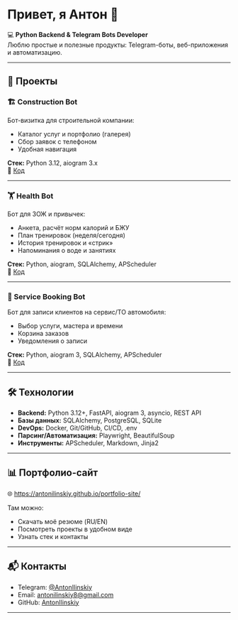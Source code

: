 # Привет, я Антон 👋

💻 **Python Backend & Telegram Bots Developer**  
Люблю простые и полезные продукты: Telegram-боты, веб-приложения и автоматизацию.

---

## 🚀 Проекты

### 🏗️ Construction Bot

Бот-визитка для строительной компании:

- Каталог услуг и портфолио (галерея)
- Сбор заявок с телефоном
- Удобная навигация

**Стек:** Python 3.12, aiogram 3.x  
🔗 [Код](https://github.com/AntonIlinskiy/portfolio-projects/tree/main/construction-bot)

---

### 🏋️ Health Bot

Бот для ЗОЖ и привычек:

- Анкета, расчёт норм калорий и БЖУ
- План тренировок (неделя/сегодня)
- История тренировок и «стрик»
- Напоминания о воде и занятиях

**Стек:** Python, aiogram, SQLAlchemy, APScheduler  
🔗 [Код](https://github.com/AntonIlinskiy/portfolio-projects/tree/main/health-bot)

---

### 🚗 Service Booking Bot

Бот для записи клиентов на сервис/ТО автомобиля:

- Выбор услуги, мастера и времени
- Корзина заказов
- Уведомления о записи

**Стек:** Python, aiogram 3, SQLAlchemy, APScheduler  
🔗 [Код](https://github.com/AntonIlinskiy/portfolio-projects/tree/main/service-booking-bot)

---

## 🛠️ Технологии

- **Backend:** Python 3.12+, FastAPI, aiogram 3, asyncio, REST API
- **Базы данных:** SQLAlchemy, PostgreSQL, SQLite
- **DevOps:** Docker, Git/GitHub, CI/CD, .env
- **Парсинг/Автоматизация:** Playwright, BeautifulSoup
- **Инструменты:** APScheduler, Markdown, Jinja2

---

## 📊 Портфолио-сайт

🌐 https://antonilinskiy.github.io/portfolio-site/

Там можно:

- Скачать моё резюме (RU/EN)
- Посмотреть проекты в удобном виде
- Узнать стек и контакты

---

## 📬 Контакты

- Telegram: [@AntonIlinskiy](https://t.me/AntonIlinskiy)
- Email: [antonilinskiy8@gmail.com](mailto:antonilinskiy8@gmail.com)
- GitHub: [AntonIlinskiy](https://github.com/AntonIlinskiy)

---
